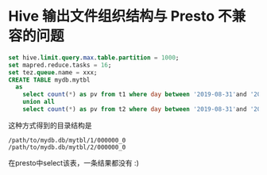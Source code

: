 # Hive 输出文件组织结构与 Presto 不兼容的问题
```sql
set hive.limit.query.max.table.partition = 1000;
set mapred.reduce.tasks = 16;
set tez.queue.name = xxx;
CREATE TABLE mydb.mytbl
  as
    select count(*) as pv from t1 where day between '2019-08-31'and '2019-08-31'
    union all
    select count(*) as pv from t2 where day between '2019-08-31'and '2019-08-31'
```

这种方式得到的目录结构是
```text
/path/to/mydb.db/mytbl/1/000000_0
/path/to/mydb.db/mytbl/2/000000_0
```
在presto中select该表，一条结果都没有 :)